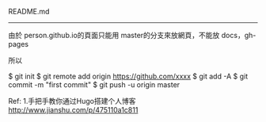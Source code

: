 README.md

---

由於 person.github.io的頁面只能用 master的分支來放網頁，不能放 docs，gh-pages

所以

$ git init
$ git remote add origin https://github.com/xxxx
$ git add -A
$ git commit -m "first commit"
$ git push -u origin master




Ref:
1.手把手教你通过Hugo搭建个人博客 http://www.jianshu.com/p/475110a1c811